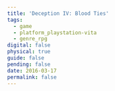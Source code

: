 ```yaml
---
title: 'Deception IV: Blood Ties'
tags:
  - game
  - platform_playstation-vita
  - genre_rpg
digital: false
physical: true
guide: false
pending: false
date: 2016-03-17
permalink: false
---
```

